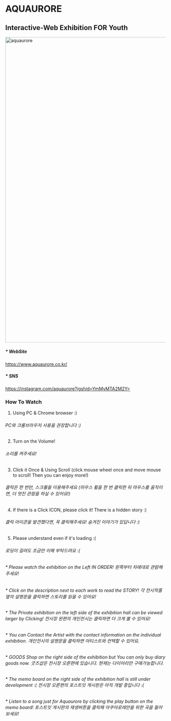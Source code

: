 # AQUAURORE
## Interactive-Web Exhibition FOR Youth

<img width="960" alt="aquaurore" src="https://user-images.githubusercontent.com/80036437/175542640-589f44e3-e948-473a-9d33-582e78416555.png">

##### * WebSite
https://www.aquaurore.co.kr/

##### * SNS
https://instagram.com/aquaurore?igshid=YmMyMTA2M2Y=

### How To Watch
1. Using PC & Chrome browser :)
###### PC와 크롬브라우저 사용을 권장합니다 :)
2. Turn on the Volume!
###### 소리를 켜주세요!
3. Click it Once & Using Scroll (click mouse wheel once and move mouse to scroll! Then you can enjoy more!)
###### 클릭은 한 번만, 스크롤을 이용해주세요 (마우스 휠을 한 번 클릭한 뒤 마우스를 움직이면, 더 멋진 관람을 하실 수 있어요!)
4. If there is a Click ICON, please click it! There is a hidden story :)
###### 클릭 아이콘을 발견했다면, 꼭 클릭해주세요! 숨겨진 이야기가 있답니다 :)
5. Please understand even if it's loading :(
###### 로딩이 걸려도 조금만 이해 부탁드려요 :(

###### * Please watch the exhibition on the Left IN ORDER! 왼쪽부터 차례대로 관람해주세요!
###### * Click on the description next to each work to read the STORY! 각 전시작품 옆의 설명문을 클릭하면 스토리를 읽을 수 있어요!
###### * The Private exhibition on the left side of the exhibition hall can be viewed larger by Clicking! 전시장 왼편의 개인전시는 클릭하면 더 크게 볼 수 있어요!
###### * You can Contact the Artist with the contact information on the individual exhibition. 개인전시의 설명문을 클릭하면 아티스트와 컨택할 수 있어요.
###### * GOODS Shop on the right side of the exhibition but You can only buy diary goods now. 굿즈샵은 전시장 오른편에 있습니다. 현재는 다이어리만 구매가능합니다.
###### * The memo board on the right side of the exhibition hall is still under development :( 전시장 오른편의 포스트잇 게시판은 아직 개발 중입니다 :(
###### * Listen to a song just for Aquaurore by clicking the play button on the memo board! 포스트잇 게시판의 재생버튼을 클릭해 아쿠아로레만을 위한 곡을 들어보세요!

